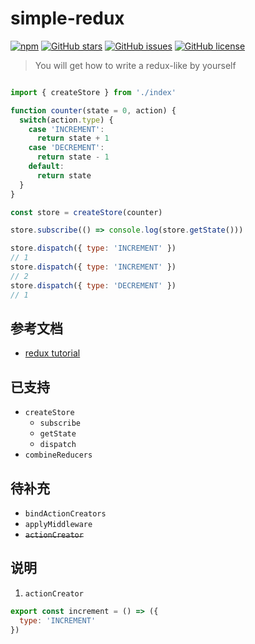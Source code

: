 # simple-redux

[![npm](https://img.shields.io/npm/dw/localeval.svg)](https://github.com/maczyt/min-redux)
[![GitHub stars](https://img.shields.io/github/stars/maczyt/min-redux.svg)](https://github.com/maczyt/min-redux/stargazers)
[![GitHub issues](https://img.shields.io/github/issues/maczyt/min-redux.svg)](https://github.com/maczyt/min-redux/issues)
[![GitHub license](https://img.shields.io/badge/license-MIT-blue.svg)](https://raw.githubusercontent.com/maczyt/min-redux/master/LICENSE)

> You will get how to write a redux-like by yourself

``` js

import { createStore } from './index'

function counter(state = 0, action) {
  switch(action.type) {
    case 'INCREMENT':
      return state + 1
    case 'DECREMENT':
      return state - 1
    default:
      return state
  }
}

const store = createStore(counter)

store.subscribe(() => console.log(store.getState()))

store.dispatch({ type: 'INCREMENT' })
// 1
store.dispatch({ type: 'INCREMENT' })
// 2
store.dispatch({ type: 'DECREMENT' })
// 1

```


## 参考文档

- [redux tutorial](https://github.com/react-guide/redux-tutorial-cn)

## 已支持

- `createStore`
  - `subscribe`
  - `getState`
  - `dispatch`
- `combineReducers`

## 待补充

- `bindActionCreators`
- `applyMiddleware`
- ~~`actionCreator`~~

## 说明

1. `actionCreator`

``` js
export const increment = () => ({
  type: 'INCREMENT'
})
```


